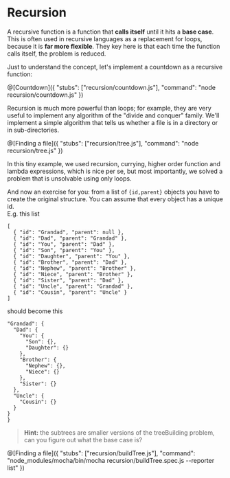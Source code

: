 # Recursion
A recursive function is a function that **calls itself** until it hits a **base case**. This is often used in recursive languages as a replacement for loops, because it is **far more flexible**. They key here is that each time the function calls itself, the problem is reduced.

Just to understand the concept, let's implement a countdown as a recursive function:

@[Countdown]({ "stubs": ["recursion/countdown.js"], "command": "node recursion/countdown.js" })

Recursion is much more powerful than loops; for example, they are very useful to implement any algorithm of the "divide and conquer" family. We'll implement a simple algorithm that tells us whether a file is in a directory or in sub-directories.

@[Finding a file]({ "stubs": ["recursion/tree.js"], "command": "node recursion/tree.js" })

In this tiny example, we used recursion, currying, higher order function and lambda expressions, which is nice per se, but most importantly, we solved a problem that is unsolvable using only loops.

And now an exercise for you: from a list of `{id,parent}` objects you have to create the original structure. You can assume that every object has a unique id.  
E.g. this list
```
[
  { "id": "Grandad", "parent": null },
  { "id": "Dad", "parent": "Grandad" },
  { "id": "You", "parent": "Dad" },
  { "id": "Son", "parent": "You" },
  { "id": "Daughter", "parent": "You" },
  { "id": "Brother", "parent": "Dad" },
  { "id": "Nephew", "parent": "Brother" },
  { "id": "Niece", "parent": "Brother" },
  { "id": "Sister", "parent": "Dad" },
  { "id": "Uncle", "parent": "Grandad" },
  { "id": "Cousin", "parent": "Uncle" }
]
```

should become this
```
"Grandad": {
  "Dad": {
    "You": {
      "Son": {},
      "Daughter": {}
    },
    "Brother": {
      "Nephew": {},
      "Niece": {}
    },
    "Sister": {}
  },
  "Uncle": {
    "Cousin": {}
  }
}
}
```

> **Hint:** the subtrees are smaller versions of the treeBuilding problem, can you figure out what the base case is?

@[Finding a file]({ "stubs": ["recursion/buildTree.js"], "command": "node_modules/mocha/bin/mocha recursion/buildTree.spec.js --reporter list" })
